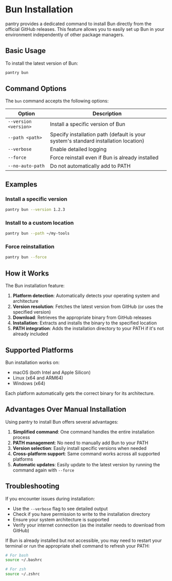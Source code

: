 # Bun Installation

pantry provides a dedicated command to install Bun directly from the official GitHub releases. This feature allows you to easily set up Bun in your environment independently of other package managers.

## Basic Usage

To install the latest version of Bun:

```bash
pantry bun
```

## Command Options

The `bun` command accepts the following options:

| Option | Description |
|--------|-------------|
| `--version <version>` | Install a specific version of Bun |
| `--path <path>` | Specify installation path (default is your system's standard installation location) |
| `--verbose` | Enable detailed logging |
| `--force` | Force reinstall even if Bun is already installed |
| `--no-auto-path` | Do not automatically add to PATH |

## Examples

### Install a specific version

```bash
pantry bun --version 1.2.3
```

### Install to a custom location

```bash
pantry bun --path ~/my-tools
```

### Force reinstallation

```bash
pantry bun --force
```

## How it Works

The Bun installation feature:

1. **Platform detection**: Automatically detects your operating system and architecture
2. **Version resolution**: Fetches the latest version from GitHub (or uses the specified version)
3. **Download**: Retrieves the appropriate binary from GitHub releases
4. **Installation**: Extracts and installs the binary to the specified location
5. **PATH integration**: Adds the installation directory to your PATH if it's not already included

## Supported Platforms

Bun installation works on:

- macOS (both Intel and Apple Silicon)
- Linux (x64 and ARM64)
- Windows (x64)

Each platform automatically gets the correct binary for its architecture.

## Advantages Over Manual Installation

Using pantry to install Bun offers several advantages:

1. **Simplified command**: One command handles the entire installation process
2. **PATH management**: No need to manually add Bun to your PATH
3. **Version selection**: Easily install specific versions when needed
4. **Cross-platform support**: Same command works across all supported platforms
5. **Automatic updates**: Easily update to the latest version by running the command again with `--force`

## Troubleshooting

If you encounter issues during installation:

- Use the `--verbose` flag to see detailed output
- Check if you have permission to write to the installation directory
- Ensure your system architecture is supported
- Verify your internet connection (as the installer needs to download from GitHub)

If Bun is already installed but not accessible, you may need to restart your terminal or run the appropriate shell command to refresh your PATH:

```bash
# For bash
source ~/.bashrc

# For zsh
source ~/.zshrc
```
